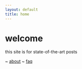 ```yaml
---
layout: default
title: home
---
```


# welcome

this site is for state-of-the-art posts

~ [about](/about)
~ [faq](/faq)
